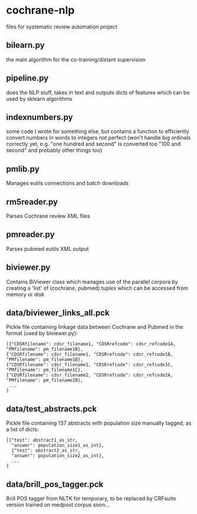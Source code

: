cochrane-nlp
============

files for systematic review automation project

bilearn.py
----------
the main algorithm for the co-training/distant supervision

pipeline.py
-----------
does the NLP stuff, takes in text and outputs dicts of features
which can be used by sklearn algorithms

indexnumbers.py
---------------
some code I wrote for something else, but contains a function
to efficiently convert numbers in words to integers
not perfect (won't handle big ordinals correctly yet, e.g. "one hundred and second" is converted too "100 and second" and probably other things too)

pmlib.py
--------
Manages eutils connections and batch downloads

rm5reader.py
------------
Parses Cochrane review XML files

pmreader.py
-----------
Parses pubmed eutils XML output

biviewer.py
-----------
Contains BiViewer class which manages use of the parallel corpora
by creating a 'list' of (cochrane, pubmed) tuples
which can be accessed from memory or disk

data/biviewer\_links\_all.pck
-----------------------------
Pickle file containing linkage data between Cochrane and Pubmed
in the format (used by biviewer.py):

    [{"CDSRfilename": cdsr_filename1, "CDSRrefcode": cdsr_refcode1A, "PMfilename": pm_filename1B},
    {"CDSRfilename": cdsr_filename1, "CDSRrefcode": cdsr_refcode1B, "PMfilename": pm_filename1B},
    {"CDSRfilename": cdsr_filename1, "CDSRrefcode": cdsr_refcode1C, "PMfilename": pm_filename1C},
    {"CDSRfilename": cdsr_filename2, "CDSRrefcode": cdsr_refcode2A, "PMfilename": pm_filename2B},
     ...
    ]

data/test\_abstracts.pck
------------------------
Pickle file containing 137 abstracts with population size manually tagged,
as a list of dicts:

    [{"test": abstract1_as_str,
      "answer": population_size1_as_int},
      {"test": abstract2_as_str,
      "answer": population_size2_as_int},
      ...
    ]

data/brill\_pos\_tagger.pck
---------------------------
Brill POS tagger from NLTK for temporary, to be replaced by CRFsuite version trained on medpost corpus soon...

